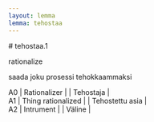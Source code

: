 ```yaml
---
layout: lemma
lemma: tehostaa
---
```


<div class="sense">
# <span class="sensename">tehostaa.1</span>

<span class="description">rationalize</span>

<span class="description">saada joku prosessi tehokkaammaksi</span>

A0 | Rationalizer |   | Tehostaja |  
A1 | Thing rationalized |   | Tehostettu asia |  
A2 | Intrument |   | Väline |  

</div>

